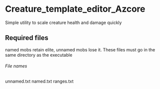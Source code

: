 # Creature_template_editor_Azcore
Simple utility to scale creature health and damage quickly

## Required files
named mobs retain elite, unnamed mobs lose it. These files must go in the same directory as the executable

###### File names
unnamed.txt 
named.txt
ranges.txt

